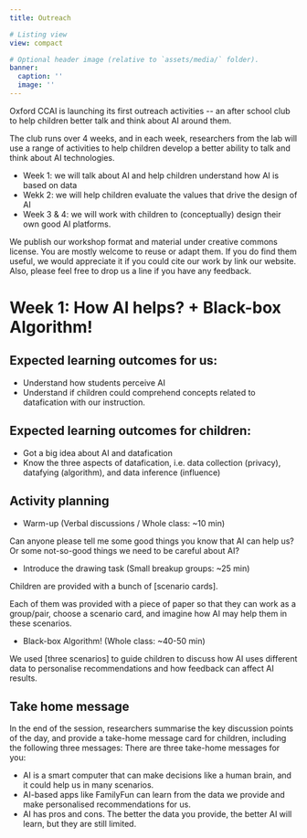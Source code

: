 ```yaml
---
title: Outreach

# Listing view
view: compact

# Optional header image (relative to `assets/media/` folder).
banner:
  caption: ''
  image: ''
---
```



Oxford CCAI is launching its first outreach activities -- an after school club to help children better talk and think about AI around them. 

The club runs over 4 weeks, and in each week, researchers from the lab will use a range of activities to help children develop a better ability to talk and think about AI technologies.


* Week 1: we will talk about AI and help children understand how AI is based on data
* Wekk 2: we will help children evaluate the values that drive the design of AI
* Week 3 & 4: we will work with children to (conceptually) design their own good AI platforms.


We publish our workshop format and material under creative commons license. You are mostly welcome to reuse or adapt them. If you do find them useful, we would appreciate it if you could cite our work by link our website. Also, please feel free to drop us a line if you have any feedback.

# Week 1: How AI helps? + Black-box Algorithm!

## Expected learning outcomes for us:
* Understand how students perceive AI
* Understand if children could comprehend concepts related to datafication with our instruction.

## Expected learning outcomes for children:
* Got a big idea about AI and datafication
* Know the three aspects of datafication, i.e. data collection (privacy), datafying (algorithm), and data inference (influence)

## Activity planning
* Warm-up (Verbal discussions / Whole class: ~10 min)

Can anyone please tell me some good things you know that AI can help us? Or some not-so-good things we need to be careful about AI?

* Introduce the drawing task (Small breakup groups: ~25 min)

Children are provided with a bunch of [scenario cards]. 

Each of them was provided with a piece of paper so that they can work as a group/pair, choose a scenario card, and imagine how AI may help them in these scenarios. 

* Black-box Algorithm! (Whole class: ~40-50 min)

We used [three scenarios] to guide children to discuss how AI uses different data to personalise recommendations and how feedback can affect AI results.

## Take home message
In the end of the session, researchers summarise the key discussion points of the day, and provide a take-home message card for children, including the following three messages:
There are three take-home messages for you:
* AI is a smart computer that can make decisions like a human brain, and it could help us in many scenarios.
* AI-based apps like FamilyFun can learn from the data we provide and make personalised recommendations for us.
* AI has pros and cons. The better the data you provide, the better AI will learn, but they are still limited.



